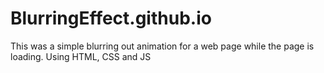# BlurringEffect.github.io
This was a simple blurring out animation for a web page while the page is loading. Using HTML, CSS and JS
